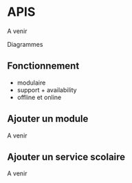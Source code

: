 # APIS

A venir

Diagrammes

## Fonctionnement

- modulaire
- support + availability
- offline et online

## Ajouter un module

A venir

## Ajouter un service scolaire

A venir
